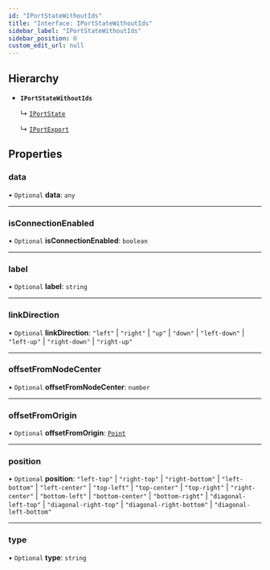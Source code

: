 ```yaml
---
id: "IPortStateWithoutIds"
title: "Interface: IPortStateWithoutIds"
sidebar_label: "IPortStateWithoutIds"
sidebar_position: 0
custom_edit_url: null
---
```


## Hierarchy

- **`IPortStateWithoutIds`**

  ↳ [`IPortState`](IPortState.md)

  ↳ [`IPortExport`](IPortExport.md)

## Properties

### data

• `Optional` **data**: `any`

___

### isConnectionEnabled

• `Optional` **isConnectionEnabled**: `boolean`

___

### label

• `Optional` **label**: `string`

___

### linkDirection

• `Optional` **linkDirection**: ``"left"`` \| ``"right"`` \| ``"up"`` \| ``"down"`` \| ``"left-down"`` \| ``"left-up"`` \| ``"right-down"`` \| ``"right-up"``

___

### offsetFromNodeCenter

• `Optional` **offsetFromNodeCenter**: `number`

___

### offsetFromOrigin

• `Optional` **offsetFromOrigin**: [`Point`](../#point)

___

### position

• `Optional` **position**: ``"left-top"`` \| ``"right-top"`` \| ``"right-bottom"`` \| ``"left-bottom"`` \| ``"left-center"`` \| ``"top-left"`` \| ``"top-center"`` \| ``"top-right"`` \| ``"right-center"`` \| ``"bottom-left"`` \| ``"bottom-center"`` \| ``"bottom-right"`` \| ``"diagonal-left-top"`` \| ``"diagonal-right-top"`` \| ``"diagonal-right-bottom"`` \| ``"diagonal-left-bottom"``

___

### type

• `Optional` **type**: `string`
